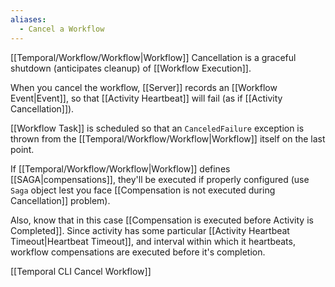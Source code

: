 ```yaml
---
aliases:
  - Cancel a Workflow
---
```

[[Temporal/Workflow/Workflow|Workflow]] Cancellation is a graceful shutdown (anticipates cleanup) of [[Workflow Execution]].

When you cancel the workflow, [[Server]] records an [[Workflow Event|Event]], so that [[Activity Heartbeat]] will fail (as if [[Activity Cancellation]]). 

[[Workflow Task]] is scheduled so that an `CanceledFailure` exception is thrown from the [[Temporal/Workflow/Workflow|Workflow]] itself on the last point. 

If [[Temporal/Workflow/Workflow|Workflow]] defines [[SAGA|compensations]], they'll be executed if properly configured (use `Saga` object lest you face [[Compensation is not executed during Cancellation]] problem).

Also, know that in this case [[Compensation is executed before Activity is Completed]]. Since activity has some particular [[Activity Heartbeat Timeout|Heartbeat Timeout]], and interval within which it heartbeats, workflow compensations are executed before it's completion.

[[Temporal CLI Cancel Workflow]]